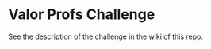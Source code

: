 # Valor Profs Challenge

See the description of the challenge in the [wiki](https://github.com/jmgarnica/valorprofs-challenge/wiki/Challenge-Description) of this repo.
